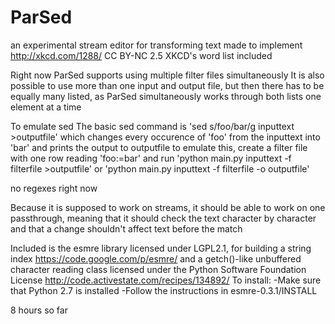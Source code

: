 ParSed
======

an experimental stream editor for transforming text
made to implement http://xkcd.com/1288/ CC BY-NC 2.5
XKCD's word list included

Right now ParSed supports using multiple filter files simultaneously
It is also possible to use more than one input and output file, but then there has to be equally many listed, as ParSed simultaneously works through both lists one element at a time 

To emulate sed
The basic sed command is 'sed s/foo/bar/g inputtext >outputfile' which changes every occurence of 'foo' from the inputtext into 'bar' and prints the output to outputfile
to emulate this, create a filter file with one row reading 'foo:=bar'
and run 'python main.py inputtext -f filterfile >outputfile'
or 'python main.py inputtext -f filterfile -o outputfile'

no regexes right now

Because it is supposed to work on streams, it should be able to work on one passthrough,
meaning that it should check the text character by character and that a change shouldn't affect text before the match

Included is the esmre library licensed under LGPL2.1, for building a string index
https://code.google.com/p/esmre/
and a getch()-like unbuffered character reading class licensed under the Python Software Foundation License
 http://code.activestate.com/recipes/134892/ 
To install: 
-Make sure that Python 2.7 is installed
-Follow the instructions in esmre-0.3.1/INSTALL


8 hours so far
